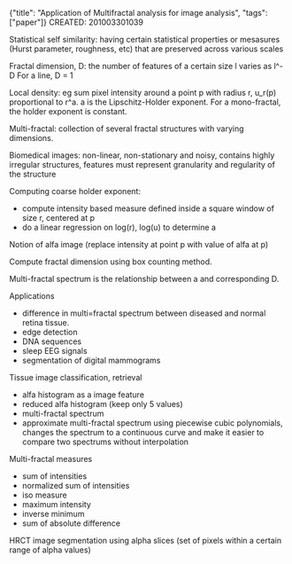 {"title": "Application of Multifractal analysis for image analysis", "tags": ["paper"]}
CREATED: 201003301039

Statistical self similarity: having certain statistical properties or mesasures
(Hurst parameter, roughness, etc) that are preserved across various scales

Fractal dimension, D: the number of features of a certain size l varies as l^-D
For a line, D = 1

Local density: eg sum pixel intensity around a point p with radius r, u_r(p) proportional to r^a.
a is the Lipschitz-Holder exponent. For a mono-fractal, the holder exponent is constant.

Multi-fractal: collection of several fractal structures with varying dimensions.

Biomedical images: non-linear, non-stationary and noisy, contains highly irregular structures, features must represent granularity and regularity of the structure

Computing coarse holder exponent:
 * compute intensity based measure defined inside a square window of size r, centered at p
 * do a linear regression on log(r), log(u) to determine a

Notion of alfa image (replace intensity at point p with value of alfa at p)

Compute fractal dimension using box counting method.

Multi-fractal spectrum is the relationship between a and corresponding D.

Applications
 * difference in multi=fractal spectrum between diseased and normal retina tissue.
 * edge detection
 * DNA sequences
 * sleep EEG signals
 * segmentation of digital mammograms

Tissue image classification, retrieval
 * alfa histogram as a image feature
 * reduced alfa histogram (keep only 5 values)
 * multi-fractal spectrum
 * approximate multi-fractal spectrum using piecewise cubic polynomials, changes the spectrum to a continuous curve and make it easier to compare two spectrums without interpolation

Multi-fractal measures
 * sum of intensities
 * normalized sum of intensities
 * iso measure
 * maximum intensity
 * inverse minimum
 * sum of absolute difference

HRCT image segmentation using alpha slices (set of pixels within a certain range of alpha values)
